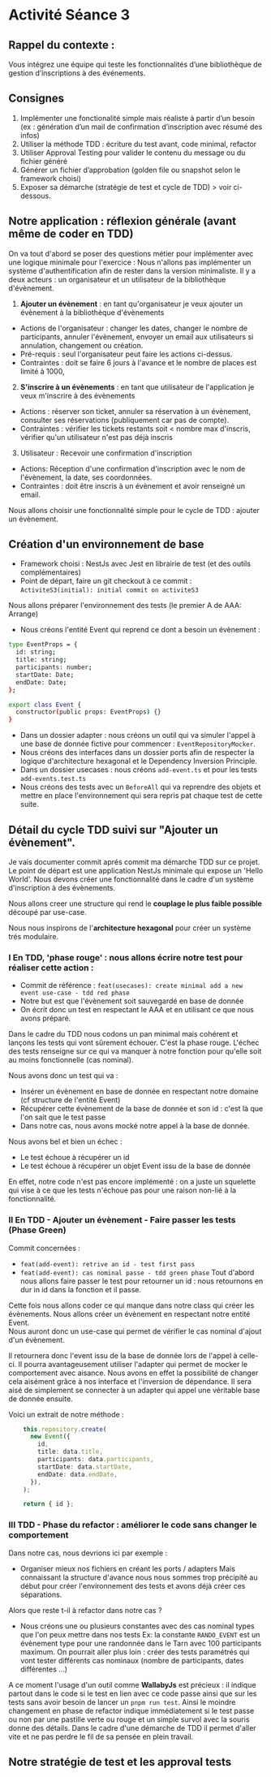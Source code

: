# Activité Séance 3

## Rappel du contexte : 
Vous intégrez une équipe qui teste les fonctionnalités d’une bibliothèque de gestion d’inscriptions à des événements.

## Consignes
1. Implémenter une fonctionalité simple mais réaliste à partir d’un besoin (ex : génération d’un mail de confirmation d’inscription avec résumé des infos)
2. Utiliser la méthode TDD : écriture du test avant, code minimal, refactor
3. Utiliser Approval Testing pour valider le contenu du message ou du fichier généré
4. Générer un fichier d’approbation (golden file ou snapshot selon le framework choisi)
5. Exposer sa démarche (stratégie de test et cycle de TDD) > voir ci-dessous.

## Notre application : réflexion générale (avant même de coder en TDD)

On va tout d'abord se poser des questions métier pour implémenter avec une logique minimale pour l'exercice : 
Nous n'allons pas implémenter un système d'authentification afin de rester dans la version minimaliste.
Il y a deux acteurs : un organisateur et un utilisateur de la bibliothèque d'évènement.

1. **Ajouter un évènement** : en tant qu'organisateur je veux ajouter un évènement à la bibliothèque d'évènements
- Actions de l'organisateur : changer les dates, changer le nombre de participants, annuler l'évènement, envoyer un email aux utilisateurs si annulation, changement ou création.
- Pré-requis : seul l'organisateur peut faire les actions ci-dessus.
- Contraintes : doit se faire 6 jours à l'avance et le nombre de places est limité à 1000, 

2. **S'inscrire à un évènements** : en tant que utilisateur de l'application je veux m'inscrire à des évènements
- Actions : réserver son ticket, annuler sa réservation à un évènement, consulter ses réservations (publiquement car pas de compte).
- Contraintes : vérifier les tickets restants soit < nombre max d'inscris, vérifier qu'un utilisateur n'est pas déjà inscris

3. Utilisateur : Recevoir une confirmation d'inscription 
- Actions: Réception d'une confirmation d'inscription avec le nom de l'évènement, la date, ses coordonnées.
- Contraintes : doit être inscris à un évènement et avoir renseigné un email.

Nous allons choisir une fonctionnalité simple pour le cycle de TDD : ajouter un évènement.

## Création d'un environnement de base 

- Framework choisi : NestJs avec Jest en librairie de test (et des outils complémentaires)
- Point de départ, faire un git checkout à ce commit : `ActiviteS3(initial): initial commit on activiteS3`

Nous allons préparer l'environnement des tests (le premier A de AAA: Arrange)
- Nous créons l'entité Event qui reprend ce dont a besoin un évènement : 

```sh
type EventProps = {
  id: string;
  title: string;
  participants: number;
  startDate: Date;
  endDate: Date;
};

export class Event {
  constructor(public props: EventProps) {}
}
```
- Dans un dossier adapter : nous créons un outil qui va simuler l'appel à une base de donnée fictive pour commencer : `EventRepositoryMocker`.
- Nous créons des interfaces dans un dossier ports afin de respecter la logique d'architecture hexagonal et le Dependency Inversion Principle.
- Dans un dossier usecases : nous créons `add-event.ts` et pour les tests `add-events.test.ts`
- Nous créons des tests avec un `BeforeAll` qui va reprendre des objets et mettre en place l'environnement qui sera repris pat chaque test de cette suite.

## Détail du cycle TDD suivi sur "Ajouter un évènement".

Je vais documenter commit aprés commit ma démarche TDD sur ce projet.
Le point de départ est une application NestJs minimale qui expose un 'Hello World'.
Nous devons créer une fonctionnalité dans le cadre d'un système d'inscription à des évènements.

Nous allons creer une structure qui rend le **couplage le plus faible possible** découpé par use-case.<br> 

Nous nous inspirons de l'**architecture hexagonal** pour créer un système trés modulaire.<br>

### I En TDD, 'phase rouge' : nous allons écrire notre test pour réaliser cette action :
- Commit de référence : `feat(usecases): create minimal add a new event use-case - tdd red phase`
- Notre but est que l'évènement soit sauvegardé en base de donnée
- On écrit donc un test en respectant le AAA et en utilisant ce que nous avons préparé.

Dans le cadre du TDD nous codons un pan minimal mais cohérent et lançons les tests qui vont sûrement échouer. C'est la phase rouge.
L'échec des tests renseigne sur ce qui va manquer à notre fonction pour qu'elle soit au moins fonctionnelle (cas nominal).

Nous avons donc un test qui va : 
- Insérer un évènement en base de donnée en respectant notre domaine (cf structure de l'entité Event)
- Récupérer cette évènement de la base de donnée et son id : c'est là que l'on sait que le test passe
- Dans notre cas, nous avons mocké notre appel à la base de donnée.

Nous avons bel et bien un échec : 
- Le test échoue à récupérer un id
- Le test échoue à récupérer un objet Event issu de la base de donnée

En effet, notre code n'est pas encore implémenté : on a juste un squelette qui vise à ce que les tests n'échoue pas pour une raison non-lié à la fonctionnalité. 

### II En TDD - Ajouter un évènement - Faire passer les tests (Phase Green)
Commit concernées : 
- `feat(add-event): retrive an id - test first pass`
- `feat(add-event): cas nominal passe - tdd green phase`
Tout d'abord nous allons faire passer le test pour retourner un id : nous retournons en dur in id dans la fonction et il passe.

Cette fois nous allons coder ce qui manque dans notre class qui créer les évènements. Nous allons créer un évènement en respectant notre entité Event.<br>
Nous auront donc un use-case qui permet de vérifier le cas nominal d'ajout d'un évènement.

Il retournera donc l'event issu de la base de donnée lors de l'appel à celle-ci. 
Il pourra avantageusement utiliser l'adapter qui permet de mocker le comportement avec aisance. Nous avons en effet la possibilité de changer cela aisément grâce à nos interface et l'inversion de dépendance. Il sera aisé de simplement se connecter à un adapter qui appel une véritable base de donnée ensuite.

Voici un extrait de notre méthode : 
```ts
    this.repository.create(
      new Event({
        id,
        title: data.title,
        participants: data.participants,
        startDate: data.startDate,
        endDate: data.endDate,
      }),
    );

    return { id };
  ```
### III TDD - Phase du refactor : améliorer le code sans changer le comportement

Dans notre cas, nous devrions ici par exemple : 
- Organiser mieux nos fichiers en créant les ports / adapters
Mais connaissant la structure d'avance nous nous sommes trop précipité au début pour créer l'environnement des tests et avons déjà créer ces séparations.

Alors que reste t-il à refactor dans notre cas ?
- Nous créons une ou plusieurs constantes avec des cas nominal types que l'on peux mettre dans nos tests
Ex: la constante `RANDO_EVENT` est un évènement type pour une randonnée dans le Tarn avec 100 participants maximum.
On pourrait aller plus loin : créer des tests paramétrés qui vont tester différents cas nominaux (nombre de participants, dates différentes ...)

A ce moment l'usage d'un outil comme **WallabyJs** est précieux : il indique partout dans le code si le test en lien avec ce code passe ainsi que sur les tests sans avoir besoin de lancer un `pnpm run test`. Ainsi le moindre changement en phase de refactor indique immédiatement si le test passe ou non par une pastille verte ou rouge et un simple survol avec la souris donne des détails. Dans le cadre d'une démarche de TDD il permet d'aller vite et ne pas perdre le fil de sa pensée en plein travail.

## Notre stratégie de test et les approval tests

